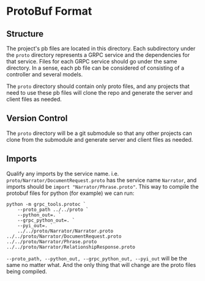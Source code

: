# ProtoBuf Format

## Structure

The project's pb files are located in this directory. Each subdirectory under the `proto` directory represents a GRPC service and the dependencies for that service. 
Files for each GRPC service should go under the same directory. In a sense, each pb file can be considered of consisting of a controller and several models.

The `proto` directory should contain only proto files, and any projects that need to use these pb files will clone the repo and generate the server and client files
as needed.

## Version Control

The `proto` directory will be a git submodule so that any other projects can clone from the submodule and generate server and client files as needed.

## Imports

Qualify any imports by the service name. i.e. `proto/Narrator/DocumentRequest.proto` has the service name `Narrator`, and imports should be `import "Narrator/Phrase.proto"`.
This way to compile the protobuf files for python (for example) we can run:
```pwsh
python -m grpc_tools.protoc `
    --proto_path ../../proto `
    --python_out=. `
    --grpc_python_out=. `
    --pyi_out=. `
    ../../proto/Narrator/Narrator.proto ../../proto/Narrator/DocumentRequest.proto ../../proto/Narrator/Phrase.proto ../../proto/Narrator/RelationshipResponse.proto
```

`--proto_path, --python_out, --grpc_python_out, --pyi_out` will be the same no matter what. And the only thing that will change are the proto files being compiled.